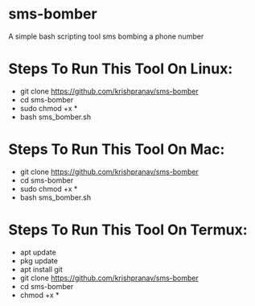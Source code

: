 # sms-bomber
A simple bash scripting tool sms bombing a phone number

# Steps To Run This Tool On Linux:
- git clone https://github.com/krishpranav/sms-bomber
- cd sms-bomber
- sudo chmod +x *
- bash sms_bomber.sh

# Steps To Run This Tool On Mac:
- git clone https://github.com/krishpranav/sms-bomber
- cd sms-bomber
- sudo chmod +x *
- bash sms_bomber.sh

# Steps To Run This Tool On Termux:
- apt update
- pkg update
- apt install git 
- git clone https://github.com/krishpranav/sms-bomber
- cd sms-bomber
- chmod +x *




